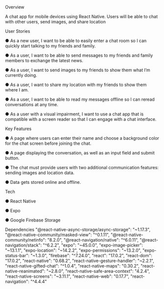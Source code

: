 Overview
<p>A chat app for mobile devices using React Native. Users will be able to chat with other users, send images, and share location</p>

User Stories
<p>● As a new user, I want to be able to easily enter a chat room so I can quickly start talking to my
friends and family.<br>
<p>● As a user, I want to be able to send messages to my friends and family members to exchange
the latest news.<br>
<p>● As a user, I want to send images to my friends to show them what I’m currently doing.<br>
<p>● As a user, I want to share my location with my friends to show them where I am.<br>
<p>● As a user, I want to be able to read my messages offline so I can reread conversations at any
time.<br>
<p>● As a user with a visual impairment, I want to use a chat app that is compatible with a screen
reader so that I can engage with a chat interface.</p>

Key Features
<p>● A page where users can enter their name and choose a background color for the chat screen
before joining the chat.<br>
<p>● A page displaying the conversation, as well as an input field and submit button.<br>
<p>● The chat must provide users with two additional communication features: sending images
and location data.<br>
<p>● Data gets stored online and offline.<br>

Tech
<p>● React Native</p>
<p>● Expo</p>
<p>● Google Firebase Storage</p>

Dependencies
    "@react-native-async-storage/async-storage": "~1.17.3",
    "@react-native-community/masked-view": "^0.1.11",
    "@react-native-community/netinfo": "8.2.0",
    "@react-navigation/native": "^6.0.11",
    "@react-navigation/stack": "^6.2.2",
    "expo": "~45.0.0",
    "expo-image-picker": "~13.1.1",
    "expo-location": "~14.2.2",
    "expo-permissions": "~13.2.0",
    "expo-status-bar": "~1.3.0",
    "firebase": "^7.24.0",
    "react": "17.0.2",
    "react-dom": "17.0.2",
    "react-native": "0.68.2",
    "react-native-gesture-handler": "~2.2.1",
    "react-native-gifted-chat": "^1.0.4",
    "react-native-maps": "0.30.2",
    "react-native-reanimated": "~2.8.0",
    "react-native-safe-area-context": "4.2.4",
    "react-native-screens": "~3.11.1",
    "react-native-web": "0.17.7",
    "react-navigation": "^4.4.4"

